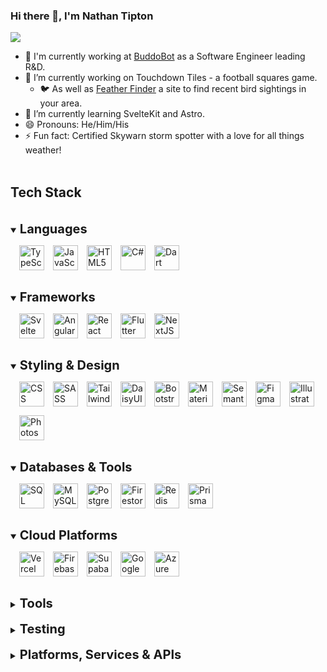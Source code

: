 ### Hi there 👋, I'm Nathan Tipton

![](https://komarev.com/ghpvc/?username=nathantipton)

- 💼 I'm currently working at [BuddoBot](https://www.buddobot.com/) as a Software Engineer leading R&D.
- 🏈 I’m currently working on Touchdown Tiles - a football squares game.
  - 🐦 As well as [Feather Finder](https://feather-finder.com?ref=github) a site to find recent bird sightings in your area.
- 🌱 I’m currently learning SvelteKit and Astro.
- 😄 Pronouns: He/Him/His
- ⚡ Fun fact: Certified Skywarn storm spotter with a love for all things weather!
  <br/><br/>

## Tech Stack

<br/>
<details open>
  <summary>
    <span style="font-size: 20px; font-weight:bold">Languages</span>
  </summary>
  <div style="padding: 14px; display: flex; gap: 14px">
    <img src="https://asset.brandfetch.io/idKX_Hb7va/idVe_I6YV3.png?updated=1692466931375" alt="TypeScript" height="40px" />
    <img src="https://asset.brandfetch.io/idq5ck33b2/id8Fb4RR16.png?updated=1692380544627" alt="JavaScript" height="40px" />
    <img src="https://upload.wikimedia.org/wikipedia/commons/thumb/6/61/HTML5_logo_and_wordmark.svg/1024px-HTML5_logo_and_wordmark.svg.png" alt="HTML5" height="40px" />
    <img src="https://upload.wikimedia.org/wikipedia/commons/thumb/0/0d/C_Sharp_wordmark.svg/120px-C_Sharp_wordmark.svg.png" alt="C#" height="40px" />
    <img src="https://asset.brandfetch.io/id5xRW8qIY/idkVryv8ti.jpeg?updated=1692878515178" alt="Dart" height="40px" />
  </div>
</details>
<br/>
<details open>
  <summary><span style="font-size: 20px; font-weight:bold">Frameworks</span></summary>
  <div style="padding: 14px; display: flex; gap: 14px">
    <img src="https://asset.brandfetch.io/idxuU78Owy/id6tOMlG9v.svg?updated=1693019599648" alt="Svelte" height="40px" />
    <img src="https://asset.brandfetch.io/idHiKOAm6v/id_RlBzbiN.svg?updated=1692413494212" alt="Angular" height="40px" />
    <img src="https://asset.brandfetch.io/idbkMiejO4/idee5k_Xjl.svg?updated=1667560979798" alt="React" height="40px" />
    <img src="https://asset.brandfetch.io/idEMZUpQF7/idvArxAqXg.svg?updated=1668080724713" alt="Flutter" height="40px" />
    <img src="https://asset.brandfetch.io/id2alue-rx/id9K4_Y8_G.jpeg?updated=1692416151827" alt="NextJS" height="40px" />
 </div>
</details>
<br/>
<details open>
  <summary>
  <span style="font-size: 20px; font-weight:bold">Styling & Design</span></summary>
  <div style="padding: 14px; display: flex; gap: 14px; flex-wrap:wrap;">
    <img src="https://upload.wikimedia.org/wikipedia/commons/thumb/d/d5/CSS3_logo_and_wordmark.svg/800px-CSS3_logo_and_wordmark.svg.png" alt="CSS" height="40px" />
    <img src="https://asset.brandfetch.io/idifoghHGE/idUJRs24GD.svg?updated=1693059732744" alt="SASS" height="40px" />
    <img src="https://asset.brandfetch.io/idMNEQh7-0/idfGwMXiln.svg?updated=1687779047045" alt="TailwindCSS" height="40px" />
    <img src="https://daisyui.com/images/daisyui-logo/daisyui-logotype-3600-1024.png" alt="DaisyUI" height="40px" />
    <img src="https://asset.brandfetch.io/id4Ha8BARu/idOdqMHAiP.svg?updated=1671618196174" alt="Bootstrap" height="40px" />
    <img src="https://asset.brandfetch.io/id7GbjVn_a/idEnFlPXnM.svg?updated=1693700162499" alt="Material Design" height="40px" />
    <img src="https://asset.brandfetch.io/idj1ZveeWa/id7yvTLO6t.png?updated=1689242830523" alt="Semantic UI" height="40px" />
    <img src="https://asset.brandfetch.io/idZHcZ_i7F/idcJ00e7RI.svg?updated=1668075075596" alt="Figma" height="40px" />
    <img src="https://upload.wikimedia.org/wikipedia/commons/thumb/f/fb/Adobe_Illustrator_CC_icon.svg/1024px-Adobe_Illustrator_CC_icon.svg.png" alt="Illustrator" height="40px" />
    <img src="https://upload.wikimedia.org/wikipedia/commons/thumb/a/af/Adobe_Photoshop_CC_icon.svg/120px-Adobe_Photoshop_CC_icon.svg.png" alt="Photoshop" height="40px" />
  </div>
 </div>
</details>
<br/>
<details open>
  <summary><span style="font-size: 20px; font-weight:bold">Databases & Tools</span></summary>
   <div style="padding: 14px; display: flex; gap: 14px">
    <img src="https://brandslogos.com/wp-content/uploads/images/microsoft-sql-server-logo.png" alt="SQL Server" height="40px" />
    <img src="https://asset.brandfetch.io/idBdG8DdKe/idSEhEKy8_.svg?updated=1667573657581" alt="MySQL" height="40px" />
    <img src="https://asset.brandfetch.io/idjSeCeMle/idZol6htuN.svg?updated=1692631387069" alt="Postgres" height="40px" />
    <img src="https://firebase.google.com/static/downloads/brand-guidelines/PNG/logo-logomark.png" alt="Firestore" height="40px" />
    <img src="https://asset.brandfetch.io/idFEnp00Rl/id9l3Tewy9.svg?updated=1668081745878" alt="Redis" height="40px" />
    <img src="https://asset.brandfetch.io/idBBE3_R9e/idosMQrfAQ.svg?updated=1668013883547" alt="Prisma" height="40px" />
  </div>
</details>
<br/>
<details open>
  <summary><span style="font-size: 20px; font-weight:bold">Cloud Platforms</span></summary>
   <div style="padding: 14px; display: flex; gap: 14px">
    <img src="https://asset.brandfetch.io/idDpCfN4VD/idh7CgKzlD.jpeg?updated=1692590588093" alt="Vercel" height="40px" />
    <img src="https://firebase.google.com/static/downloads/brand-guidelines/PNG/logo-logomark.png" alt="Firebase" height="40px" />
    <img src="https://asset.brandfetch.io/idsSceG8fK/id44mx7YC9.png?updated=1668081497517" alt="Supabase" height="40px" />
    <img src="https://asset.brandfetch.io/idraDGOvr8/idu2BYdOg9.jpeg?updated=1692591571535" alt="Google Cloud" height="40px" />
    <img src="https://asset.brandfetch.io/iduNRueuMu/id2PqlwoP9.jpeg?updated=1692288488231" alt="Azure" height="40px" />
  </div>
</details>
<br/>
<details>
  <summary><span style="font-size: 20px; font-weight:bold">Tools</span></summary>
   <div style="padding: 14px; display: flex; gap: 14px">
    <img src="https://git-scm.com/images/logos/logomark-orange@2x.png" alt="Git" height="40px" />
    <img src="https://asset.brandfetch.io/idZAyF9rlg/id6a3YYV60.svg?updated=1668515567965" alt="GitHub" height="40px" />
    <img src="https://asset.brandfetch.io/idw382nG0m/idUCpm3axR.svg?updated=1668515633804" alt="GitLab" height="40px" />
    <img src="https://upload.wikimedia.org/wikipedia/commons/thumb/9/9a/Visual_Studio_Code_1.35_icon.svg/75px-Visual_Studio_Code_1.35_icon.svg.png" alt="VS Code" height="40px" />
    <img src="https://upload.wikimedia.org/wikipedia/commons/thumb/2/2c/Visual_Studio_Icon_2022.svg/193px-Visual_Studio_Icon_2022.svg.png" alt="Visual Studio" height="40px" />
  </div>
</details>
<br/>
<details>
  <summary><span style="font-size: 20px; font-weight:bold">Testing</span></summary>
   <div style="padding: 14px; display: flex; gap: 14px">
    <img src="https://asset.brandfetch.io/idluMcuB_T/idkTA7xQVs.png?updated=1688570794746" alt="Jest" height="40px" />
    <img src="https://asset.brandfetch.io/idpyc8TcWP/idEJ2Bgun2.png?updated=1693577479421" alt="Playwright" height="40px" />
    <img src="https://asset.brandfetch.io/idIq_kF0rb/idv3zwmSiY.jpeg?updated=1667565306852" alt="Cypress" height="40px" />
    <img src="https://upload.wikimedia.org/wikipedia/en/thumb/2/22/Logo_jasmine.svg/120px-Logo_jasmine.svg.png" alt="Jasmine" height="40px" />
  </div>
</details>
<br/>
<details>
  <summary><span style="font-size: 20px; font-weight:bold">Platforms, Services & APIs</span></summary>
   <div style="padding: 14px; display: flex; gap: 14px">
    <img src="https://asset.brandfetch.io/ids5Qc-moP/idKs_p-3Ey.png?updated=1668516068158" alt="Mapbox" height="40px" />
    <img src="https://asset.brandfetch.io/idJVMFSF-i/idI-RjRf5M.svg?updated=1668151847925" alt="Algolia" height="40px" />
    <img src="https://asset.brandfetch.io/idxAg10C0L/idTHPdqoDR.jpeg?updated=1667560584499" alt="Stripe" height="40px" />
    <img src="https://asset.brandfetch.io/idH-a9ePV2/idc4HzASmW.svg?updated=1667574644489" alt="Salesforce" height="40px" />
    <img src="https://upload.wikimedia.org/wikipedia/commons/thumb/e/e1/Microsoft_Office_SharePoint_%282019%E2%80%93present%29.svg/1024px-Microsoft_Office_SharePoint_%282019%E2%80%93present%29.svg.png" alt="SharePoint" height="40px" />
    <img src="https://cdn.freebiesupply.com/logos/large/2x/highcharts-logo-png-transparent.png" alt="Highcharts" height="40px" />
  </div>
</details>
